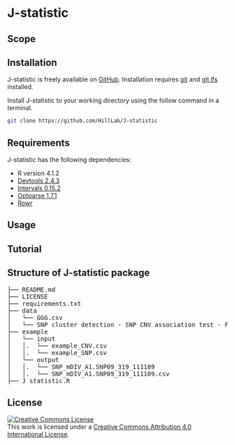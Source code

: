 # J-statistic

## Scope

## Installation

J-statistic is freely available on [GitHub](https://github.com/HillLab/J-statistic). Installation requires [git](https://git-scm.com/) and [git lfs](https://git-lfs.github.com/) installed. 

Install J-statistic to your working directory using the follow command in a terminal.

```sh
git clone https://github.com/HillLab/J-statistic
```

## Requirements

J-statistic has the following dependencies:
- R version 4.1.2
- [Devtools 2.4.3](https://cran.r-project.org/web/packages/devtools/index.html)
- [Intervals 0.15.2](https://cran.r-project.org/web/packages/intervals/index.html)
- [Optparse 1.7.1](https://cran.r-project.org/web/packages/optparse/index.html)
- [Rowr](https://github.com/cvarrichio/rowr)

## Usage

## Tutorial

## Structure of J-statistic package
<pre>
├── README.md                                                                     // README. \
├── LICENSE                                                                       // Copy of the Creative Commons Attribution 4.0 License (CC BY). \
├── requirements.txt                                                              // List of package dependencies.   \
├── data                                                                          // Directory containing 2 reference datasets. \
│   └── GGG.csv                                                                   // Reference dataset. \
│   └── SNP cluster detection - SNP CNV association test - FUNCTION v4.RData      // Reference dataset. \
├── example                                                                       // Directory containing example input and output files. \
│   └── input                                                                     // Directory containing example input SNP and CNV files. \
│   │.  └── example_CNV.csv                                                       // Example SNP file used as input into J-statistic script. \
│   │.  └── example_SNP.csv                                                       // Example CNV file used as input into J-statistic script. \
│   └── output                                                                    // Directory containing example output summary statistics and Rainfall, Rainbow, and J-statistic plots. \
│   │.  └── SNP_mDIV_A1.SNP09_319_111109                                          // Directory containing summary statistics and plots for one microarray. \
│   │.  └── SNP_mDIV_A1.SNP09_319_111109.csv                                      // Processed data combining SNP and CNV input files. \
├── J_statistic.R                                                                 // J-statistic R script. \
</pre>
## License

<a rel="license" href="http://creativecommons.org/licenses/by/4.0/"><img alt="Creative Commons License" style="border-width:0" src="https://i.creativecommons.org/l/by/4.0/88x31.png" /></a><br />This work is licensed under a <a rel="license" href="http://creativecommons.org/licenses/by/4.0/">Creative Commons Attribution 4.0 International License</a>.
